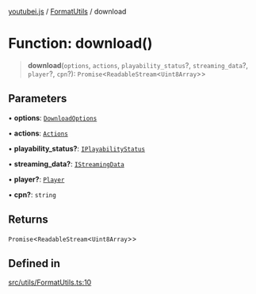[youtubei.js](../../../README.md) / [FormatUtils](../README.md) / download

# Function: download()

> **download**(`options`, `actions`, `playability_status`?, `streaming_data`?, `player`?, `cpn`?): `Promise`\<`ReadableStream`\<`Uint8Array`\>\>

## Parameters

• **options**: [`DownloadOptions`](../../Types/interfaces/DownloadOptions.md)

• **actions**: [`Actions`](../../../classes/Actions.md)

• **playability\_status?**: [`IPlayabilityStatus`](../../APIResponseTypes/interfaces/IPlayabilityStatus.md)

• **streaming\_data?**: [`IStreamingData`](../../APIResponseTypes/interfaces/IStreamingData.md)

• **player?**: [`Player`](../../../classes/Player.md)

• **cpn?**: `string`

## Returns

`Promise`\<`ReadableStream`\<`Uint8Array`\>\>

## Defined in

[src/utils/FormatUtils.ts:10](https://github.com/LuanRT/YouTube.js/blob/af92984523f90200a18314b94478a2697c9deab0/src/utils/FormatUtils.ts#L10)
